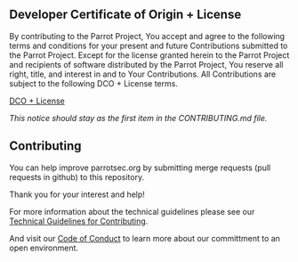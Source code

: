 ## Developer Certificate of Origin + License

By contributing to the Parrot Project, You accept and agree to the following terms and
conditions for your present and future Contributions submitted to the Parrot Project.
Except for the license granted herein to the Parrot Project and recipients of software
distributed by the Parrot Project, You reserve all right, title, and interest in and to
Your Contributions. All Contributions are subject to the following DCO + License
terms.

[DCO + License](https://nest.parrotsec.org/parrot-organization/community/blob/master/DCO_licenses.md)

_This notice should stay as the first item in the CONTRIBUTING.md file._

## Contributing

You can help improve parrotsec.org by submitting merge requests (pull requests in github) to this repository.

Thank you for your interest and help!

For more information about the technical guidelines please see our [Technical Guidelines for Contributing](https://nest.parrotsec.org/parrot-organization/community/blob/master/Tech-GL-4C.md).

And visit our [Code of Conduct](https://nest.parrotsec.org/parrot-organization/community/blob/master/code-of-conduct.md) to learn more about our committment to an open environment.


